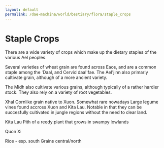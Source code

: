 ```yaml
---
layout: default
permalink: /dae-machina/world/bestiary/flora/staple_crops
---
```


# Staple Crops

There are a wide variety of crops which make up the dietary staples of the various Ael peoples


Several varieties of wheat grain are found across Eaos, and are a common staple among the 'Daal, and Cervid daal'fae. The Ael'jinn also primarly cultivate grain, although of a more ancient variety.

The Midh also cultivate various grains, although typically of a rather hardier stock. They also rely on a variety of root vegetables.

Xhal
Cornlike grain native to Xuon. Somewhat rare nowadays
Large legume vines found accross Xuon and Kita Lau. Notable in that they can be succesfully cultivated in jungle regions without the need to clear land.

Kita Lau
Pith of a reedy plant that grows in swampy lowlands

Quon Xi

Rice - esp. south
Grains central/north


